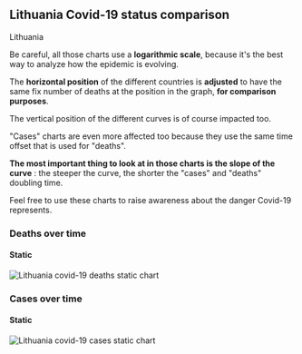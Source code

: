 ## Lithuania Covid-19 status comparison 

Lithuania



Be careful, all those charts use a **logarithmic scale**, because it's the best way to analyze how the epidemic is evolving.
 
The **horizontal position** of the different countries is **adjusted** to have the same fix number of deaths at the position in the graph, **for comparison purposes**.

The vertical position of the different curves is of course impacted too.

"Cases" charts are even more affected too because they use the same time offset that is used for "deaths".

**The most important thing to look at in those charts is the slope of the curve** : the steeper the curve, the shorter the "cases" and "deaths" doubling time.

Feel free to use these charts to raise awareness about the danger Covid-19 represents. 


 
### Deaths over time
 
#### Static
![Lithuania covid-19 deaths static chart](https://raw.githubusercontent.com/madlag/coronavirus_study/master/notebooks/graphs/2020-03-25/countries/Lithuania/2020-03-25_Lithuania_deaths.png "Lithuania covid-19 deaths static chart")   

 
### Cases over time
 
#### Static
![Lithuania covid-19 cases static chart](https://raw.githubusercontent.com/madlag/coronavirus_study/master/notebooks/graphs/2020-03-25/countries/Lithuania/2020-03-25_Lithuania_cases.png "Lithuania covid-19 cases static chart")   

